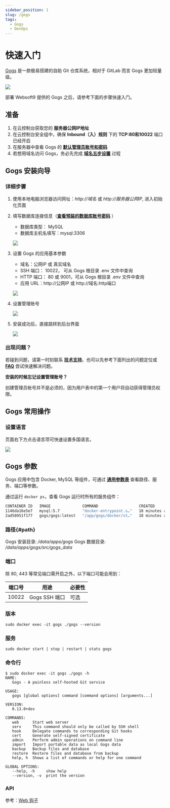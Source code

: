 ```yaml
---
sidebar_position: 1
slug: /gogs
tags:
  - Gogs
  - DevOps
---
```


# 快速入门

[Gogs](https://github.com/gogs/gogs) 是一款极易搭建的自助 Git 仓库系统，相对于 GitLab 而言 Gogs 更加轻量级。 

![](https://libs.websoft9.com/Websoft9/DocsPicture/zh/gogs/gogs-guistart-websoft9.png)



部署 Websoft9 提供的 Gogs 之后，请参考下面的步骤快速入门。

## 准备

1. 在云控制台获取您的 **服务器公网IP地址** 
2. 在云控制台安全组中，确保 **Inbound（入）规则** 下的 **TCP:80和10022** 端口已经开启
3. 在服务器中查看 Gogs 的 **[默认管理员账号和密码](./user/credentials)**  
4. 若想用域名访问  Gogs，务必先完成 **[域名五步设置](./administrator/domain_step)** 过程

## Gogs 安装向导

### 详细步骤

1. 使用本地电脑浏览器访问网址：*http://域名* 或 *http://服务器公网IP*, 进入初始化页面

2. 填写数据库连接信息（**[查看预装的数据库账号密码](./user/credentials)** ）

   - 数据库类型： MySQL
   - 数据库主机名填写：mysql:3306

    ![](http://libs.websoft9.com/Websoft9/DocsPicture/zh/gogs/gogs-installdb-websoft9.png)

2. 设置 Gogs 的应用基本参数   

   - 域名：公网IP 或 真实域名
   - SSH 端口： 10022， 可从 Gogs 根目录 .env 文件中查询
   - HTTP 端口： 80 或 9001，可从 Gogs 根目录 .env 文件中查询
   - 应用 URL：http://公网IP  或  http://域名:http端口

   ![](http://libs.websoft9.com/Websoft9/DocsPicture/zh/gogs/gogs-db-websoft9.png)

3. 设置管理账号  

   ![](http://libs.websoft9.com/Websoft9/DocsPicture/zh/gogs/gogs-admin-websoft9.png)

4. 安装成功后，直接跳转到后台界面 

   ![](http://libs.websoft9.com/Websoft9/DocsPicture/zh/gogs/gogs-installss-websoft9.png)


### 出现问题？

若碰到问题，请第一时刻联系 **[技术支持](./helpdesk)**。也可以先参考下面列出的问题定位或  **[FAQ](./faq#setup)** 尝试快速解决问题。

**安装的时候忘记设置管理账号？**  

创建管理员帐号并不是必须的，因为用户表中的第一个用户将自动获得管理员权限。


## Gogs 常用操作

### 设置语言

页面右下方点击语言项可快速设置多国语言。  

   ![](http://libs.websoft9.com/Websoft9/DocsPicture/zh/gogs/gogs-language-websoft9.png)

## Gogs 参数

Gogs 应用中包含 Docker, MySQL 等组件，可通过 **[通用参数表](./administrator/parameter)** 查看路径、服务、端口等参数。 

通过运行 `docker ps`，查看 Gogs 运行时所有的服务组件：   

```bash
CONTAINER ID   IMAGE              COMMAND                  CREATED          STATUS                    PORTS                                                                                NAMES
1146da16e5e7   mysql:5.7          "docker-entrypoint.s…"   18 minutes ago   Up 18 minutes             3306/tcp, 33060/tcp                                                                  gogs-db
2ad58951f177   gogs/gogs:latest   "/app/gogs/docker/st…"   18 minutes ago   Up 18 minutes (healthy)   0.0.0.0:10022->22/tcp, :::10022->22/tcp, 0.0.0.0:9001->3000/tcp, :::9001->3000/tcp   gogs
```

### 路径{#path}

Gogs 安装目录: */data/apps/gogs* 
Gogs 数据目录: */data/apps/gogs/src/gogs_data* 

### 端口

除 80, 443 等常见端口需开启之外，以下端口可能会用到：  

| 端口号 | 用途                                          | 必要性 |
| ------ | --------------------------------------------- | ------ |
| 10022   | Gogs SSH 端口 | 可选   |

### 版本

```shell
sudo docker exec -it gogs ./gogs --version
```

### 服务

```shell
sudo docker start | stop | restart | stats gogs
```

### 命令行

```
$ sudo docker exec -it gogs ./gogs -h
NAME:
   Gogs - A painless self-hosted Git service

USAGE:
   gogs [global options] command [command options] [arguments...]

VERSION:
   0.13.0+dev

COMMANDS:
   web      Start web server
   serv     This command should only be called by SSH shell
   hook     Delegate commands to corresponding Git hooks
   cert     Generate self-signed certificate
   admin    Perform admin operations on command line
   import   Import portable data as local Gogs data
   backup   Backup files and database
   restore  Restore files and database from backup
   help, h  Shows a list of commands or help for one command

GLOBAL OPTIONS:
   --help, -h     show help
   --version, -v  print the version
```

### API

参考：[Web 钩子](https://gogs.io/docs/features/webhook)

